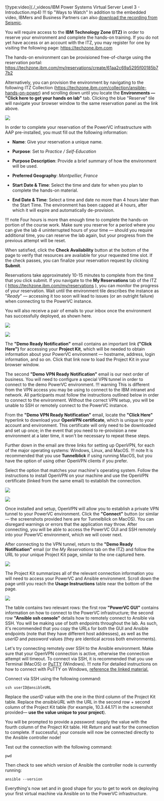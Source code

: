 ![type:video](./_videos/IBM Power Systems Virtual Server Level 3 - Introduction.mp4)
!!! tip "Ways to Watch"
    In addition to the embedded video, IBMers and Business Partners can also <a href="https://ibm.seismic.com/Link/Content/DCGdHJ7DMdqHD8cV7Wp8f4Rg9Bgd" target="_blank">download the recording from Seismic</a>.

You will require access to the **IBM Technology Zone (ITZ)** in order to reserve your environment and complete the hands-on training. If you do not yet have access or an account with the ITZ, you may register for one by visiting the following page: <a href="https://techzone.ibm.com" target="_blank">https://techzone.ibm.com</a>

The hands-on environment can be provisioned free-of-charge using the reservation portal: <a href="https://techzone.ibm.com/my/reservations/create/61aa2c69a5295f00185b77b2" target="_blank">https://techzone.ibm.com/my/reservations/create/61aa2c69a5295f00185b77b2</a>

Alternatively, you can provision the environment by navigating to the following ITZ Collection (<a href="https://techzone.ibm.com/collection/ansible-hands-on-power" target="_blank">https://techzone.ibm.com/collection/ansible-hands-on-power</a>) and scrolling down until you locate the **Environments — "Click here to get your hands on lab"** tab. Clicking the blue "Reserve" tile will navigate your browser window to the same reservation panel as the link above.

![](_attachments/part1_figure1.png)

In order to complete your reservation of the PowerVC infrastructure with AAP pre-installed, you must fill out the following information:

- **Name**: Give your reservation a unique name.

- **Purpose**: Set to *Practice / Self-Education*

- **Purpose Description**: Provide a brief summary of how the environment will be used.

- **Preferred Geography**: *Montpellier, France*

- **Start Date & Time**: Select the time and date for when you plan to complete the hands-on material.

- **End Date & Time**: Select a time and date no more than 4 hours later than the Start Time. The environment has been capped at 4 hours, after which it will expire and automatically de-provision.

!!! note
    Four hours is more than enough time to complete the hands-on portion of the course work. Make sure you reserve for a period where you can give the lab 4 uninterrupted hours of your time — should you require additional time, you can reserve the lab again, but your progress from the previous attempt will be reset.

When satisfied, click the **Check Availability** button at the bottom of the page to verify that resources are available for your requested time slot. If the check passes, you can finalize your reservation request by clicking **Submit**.

Reservations take approximately 10-15 minutes to complete from the time that you click submit. If you navigate to the **My Reservations** tab of the ITZ ( <a href="https://techzone.ibm.com/my/reservations" target="_blank">https://techzone.ibm.com/my/reservations</a> ), you can monitor the progress of your reservation. Wait until the environment tile describes the instance as "*Ready*" — accessing it too soon will lead to issues (or an outright failure) when connecting to the PowerVC instance.

You will also receive a pair of emails to your inbox once the environment has successfully deployed, as shown here.

![](_attachments/part1_figure2.png)

![](_attachments/part1_figure3.png)

The **"Demo Ready Notification"** email contains an important link **("Click Here")** for accessing your **Project Kit**, which will be needed to obtain information about your PowerVC environment — hostname, address, login information, and so on. Click that link now to load the Project Kit in your browser window.

The second **"Demo VPN Ready Notification"** email is our next order of business. You will need to configure a special VPN tunnel in order to connect to the demo PowerVC environment.
!!! warning
    This is different from the VPN access you may be using to connect to the IBM intranet and network. All participants must follow the instructions outlined below in order to connect to the environment. Without the correct VPN setup, you will be unable to SSH or remotely connect to the PowerVC instance.

From the **"Demo VPN Ready Notification"** email, locate the **"Click Here"** hyperlink to download your **OpenVPN certificate**, which is unique to your account and environment. This certificate will only need to be downloaded and set up once; in the event that you need to re-provision a new environment at a later time, it won't be necessary to repeat these steps.

Further down in the email are three links for setting up OpenVPN, for each of the major operating systems: Windows, Linux, and MacOS.
!!! note
    It is recommended that you use **Tunnelblick** if using running MacOS, but you have the option of using other OpenVPN clients if you prefer.

Select the option that matches your machine's operating system. Follow the instructions to install OpenVPN on your machine and use the OpenVPN certificate (linked from the same email) to establish the connection.

![](_attachments/part1_figure4.png)

![](_attachments/part1_figure5.png)

Once installed and setup, OpenVPN will allow you to establish a private VPN tunnel to your PowerVC environment. Click the **"Connect"** button (or similar — the screenshots provided here are for Tunnelblick on MacOS). You can disregard warnings or errors that the application may throw. After connecting, you will be able to access the PowerVC GUI and SSH remotely into your PowerVC environment, which we will cover next.

After connecting to the VPN tunnel, return to the **"Demo Ready Notification"** email (or the *My Reservations* tab on the ITZ) and follow the URL to your unique Project Kit page, similar to the one captured here.

![](_attachments/part1_figure6.png)

The Project Kit summarizes all of the relevant connection information you will need to access your PowerVC and Ansible environment. Scroll down the page until you reach the **Usage Instructions** table near the bottom of the page.

![](_attachments/part1_figure7.png)

The table contains two relevant rows: the first row **"PowerVC GUI"** contains information on how to connect to the PowerVC infrastructure; the second row **"Ansible ssh console"** details how to remotely connect to Ansible via SSH. You will be making use of both endpoints throughout the lab. As such, it's recommended that you copy the URLs for both the GUI and Ansible endpoints (note that they have different host addresses), as well as the *userID* and *password* values (they are identical across both environments).

Let's try connecting remotely over SSH to the Ansible environment. Make sure that your OpenVPN connection is active, otherwise the connection attempt will timeout. To connect via SSH, it is recommended that you use Terminal (MacOS) or <a href="https://www.putty.org" target="_blank">PuTTY</a> (Windows).
!!! note
    For detailed instructions on how to connect with PuTTY on Windows, <a href="https://ibm.box.com/s/d71tn63hutdxrjwh21qdzralrsxlcspe" target="_blank">reference the linked material.</a>

Connect via SSH using the following command:

```
ssh userID@ansibleURL
```

Replace the *userID* value with the one in the third column of the Project Kit table. Replace the *ansibleURL* with the URL in the second row + second column of the Project Kit table (for example, 10.3.44.171 in the screenshot provided— **use the value unique to your project**).

You will be prompted to provide a *password*: supply the value with the fourth column of the Project Kit table. Hit *Return* and wait for the connection to complete. If successful, your console will now be connected directly to the Ansible controller node!

Test out the connection with the following command:

```
pwd
```

Then check to see which version of Ansible the controller node is currently running:

```
ansible --version
```

Everything's now set and in good shape for you to get to work on deploying your first virtual machine via Ansible on to the PowerVC infrastructure.

